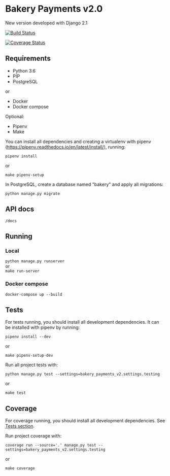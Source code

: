 # Bakery Payments v2.0

New version developed with Django 2.1

[![Build Status](https://travis-ci.com/caioaraujo/bakery_payments_v2.svg?branch=master)](https://travis-ci.com/caioaraujo/bakery_payments_v2)

[![Coverage Status](https://coveralls.io/repos/github/caioaraujo/bakery_payments_v2/badge.svg?branch=master)](https://coveralls.io/github/caioaraujo/bakery_payments_v2?branch=master)

## Requirements

- Python 3.6
- PIP
- PostgreSQL

or

- Docker
- Docker compose

Optional:

- Pipenv
- Make

You can install all dependencies and creating a virtualenv with pipenv (https://pipenv.readthedocs.io/en/latest/install/),
running:

`pipenv install`

or

`make pipenv-setup`

In PostgreSQL, create a database named "bakery" and apply all migrations:

`python manage.py migrate`

## API docs

`/docs`

## Running 

### Local

`python manage.py runserver`<br>
or<br>
`make run-server`

### Docker compose

`docker-compose up --build`

## Tests

For tests running, you should install all development dependencies. It can be installed with pipenv by running:

`pipenv install --dev`

or

`make pipenv-setup-dev`

Run all project tests with:

`python manage.py test --settings=bakery_payments_v2.settings.testing`

or

`make test`

## Coverage

For coverage running, you should install all development dependencies. See [Tests section](#Tests).

Run project coverage with:

`coverage run --source='.' manage.py test --settings=bakery_payments_v2.settings.testing`

or

`make coverage`
